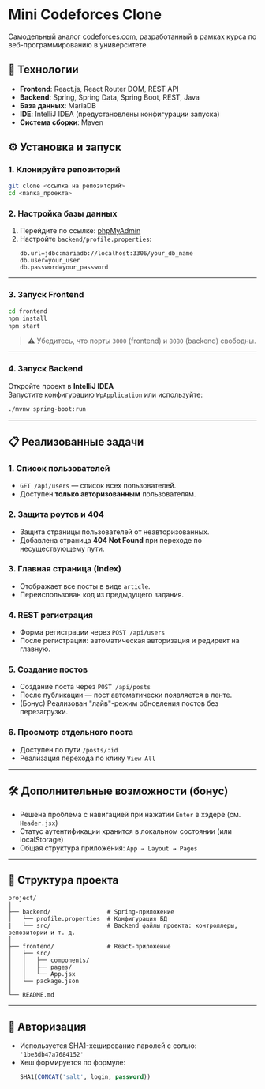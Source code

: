 # Mini Codeforces Clone

Самодельный аналог [codeforces.com](https://codeforces.com), разработанный в рамках курса по веб-программированию в университете.  

## 🧩 Технологии

- **Frontend**: React.js, React Router DOM, REST API
- **Backend**: Spring, Spring Data, Spring Boot, REST, Java
- **База данных**: MariaDB
- **IDE**: IntelliJ IDEA (предустановлены конфигурации запуска)
- **Система сборки**: Maven

## ⚙️ Установка и запуск

### 1. Клонируйте репозиторий

```bash
git clone <ссылка на репозиторий>
cd <папка_проекта>
```

### 2. Настройка базы данных

1. Перейдите по ссылке: [phpMyAdmin](http://wp.codeforces.com/phpMyAdmin/)
2. Настройте `backend/profile.properties`:
    ```properties
    db.url=jdbc:mariadb://localhost:3306/your_db_name
    db.user=your_user
    db.password=your_password
    ```
---

### 3. Запуск Frontend

```bash
cd frontend
npm install
npm start
```

> ⚠️ Убедитесь, что порты `3000` (frontend) и `8080` (backend) свободны.

---

### 4. Запуск Backend

Откройте проект в **IntelliJ IDEA**  
Запустите конфигурацию `WpApplication` или используйте:

```bash
./mvnw spring-boot:run
```

---

## 📋 Реализованные задачи

### 1. Список пользователей

- `GET /api/users` — список всех пользователей.
- Доступен **только авторизованным** пользователям.

### 2. Защита роутов и 404

- Защита страницы пользователей от неавторизованных.
- Добавлена страница **404 Not Found** при переходе по несуществующему пути.

### 3. Главная страница (Index)

- Отображает все посты в виде `article`.
- Переиспользован код из предыдущего задания.

### 4. REST регистрация

- Форма регистрации через `POST /api/users`
- После регистрации: автоматическая авторизация и редирект на главную.

### 5. Создание постов

- Создание поста через `POST /api/posts`
- После публикации — пост автоматически появляется в ленте.
- (Бонус) Реализован "лайв"-режим обновления постов без перезагрузки.

### 6. Просмотр отдельного поста

- Доступен по пути `/posts/:id`
- Реализация перехода по клику `View All`

---

## 🛠 Дополнительные возможности (бонус)

- Решена проблема с навигацией при нажатии `Enter` в хэдере (см. `Header.jsx`)
- Статус аутентификации хранится в локальном состоянии (или localStorage)
- Общая структура приложения: `App → Layout → Pages`

---

## 📁 Структура проекта

```plaintext
project/
│
├── backend/                # Spring-приложение
│   └── profile.properties  # Конфигурация БД
|   └── src/                # Backend файлы проекта: контроллеры, репозитории и т. д.
│
├── frontend/               # React-приложение
│   ├── src/
│   │   ├── components/
│   │   ├── pages/
│   │   └── App.jsx
│   └── package.json
│
└── README.md
```

---

## 🔐 Авторизация

- Используется SHA1-хеширование паролей с солью: `'1be3db47a7684152'`
- Хеш формируется по формуле:
  ```sql
  SHA1(CONCAT('salt', login, password))
  ```
